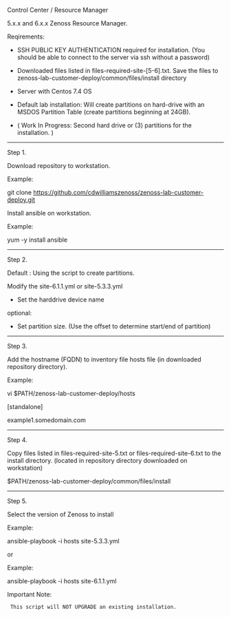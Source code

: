 
Control Center / Resource Manager

5.x.x and 6.x.x Zenoss Resource Manager.

Reqirements:

- SSH PUBLIC KEY AUTHENTICATION required for installation. (You should be able to connect to the server via ssh without a password)

- Downloaded files listed in files-required-site-[5-6].txt. Save the files to zenoss-lab-customer-deploy/common/files/install directory 

- Server with Centos 7.4 OS

- Default lab installation: Will create partitions on hard-drive with an MSDOS Partition Table (create partitions beginning at 24GB).  

- ( Work In Progress: Second hard drive or (3) partitions for the installation. )

----

Step 1. 

Download repository to workstation. 

Example:

git clone https://github.com/cdwilliamszenoss/zenoss-lab-customer-deploy.git

Install ansible on workstation.

Example:

yum -y install ansible

----

Step 2.

Default : Using the script to create partitions. 

Modify the site-6.1.1.yml or site-5.3.3.yml 
- Set the harddrive device name

optional:

- Set partition size. (Use the offset to determine start/end of partition)

 
----

Step 3.

Add the hostname (FQDN) to inventory file hosts file (in downloaded repository directory).

Example:

vi $PATH/zenoss-lab-customer-deploy/hosts

[standalone]

example1.somedomain.com 

----

Step 4.

Copy files listed in files-required-site-5.txt or files-required-site-6.txt to the install directory.
(located in repository directory downloaded on workstation)

$PATH/zenoss-lab-customer-deploy/common/files/install 

----

Step 5.

Select the version of Zenoss to install

Example:

ansible-playbook -i hosts site-5.3.3.yml

or

Example:

ansible-playbook -i hosts site-6.1.1.yml


Important Note:
     
     This script will NOT UPGRADE an existing installation.



